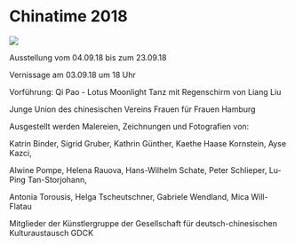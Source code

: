 # Chinatime 2018

![](/img/chinatime18.jpg)

Ausstellung vom 04.09.18 bis zum 23.09.18

Vernissage am 03.09.18 um 18 Uhr

Vorführung: Qi Pao - Lotus Moonlight Tanz mit Regenschirm von Liang Liu
			
Junge Union des chinesischen Vereins Frauen für Frauen Hamburg

Ausgestellt werden Malereien, Zeichnungen und Fotografien von:

Katrin Binder, Sigrid Gruber, Kathrin Günther, Kaethe Haase Kornstein, Ayse Kazci, 

Alwine Pompe, Helena Rauova, Hans-Wilhelm Schate, Peter Schlieper, Lu-Ping Tan-Storjohann, 

Antonia Torousis, Helga Tscheutschner, Gabriele Wendland, Mica Will-Flatau

Mitglieder der Künstlergruppe der Gesellschaft für deutsch-chinesischen Kulturaustausch GDCK

